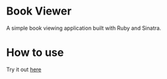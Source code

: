 # Book Viewer

A simple book viewing application built with Ruby and Sinatra.

# How to use

Try it out [here](https://ls170-book-view.herokuapp.com/)


